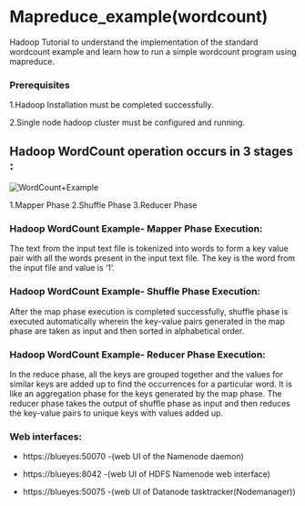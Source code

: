 # Mapreduce_example(wordcount)

Hadoop Tutorial to understand the implementation of the standard wordcount example and learn how to run a simple wordcount program using mapreduce.

### Prerequisites

1.Hadoop Installation must be completed successfully.

2.Single node hadoop cluster must be configured and running.

## Hadoop WordCount operation occurs in 3 stages :

![WordCount+Example](https://s3.amazonaws.com/files.dezyre.com/images/Tutorials/MapReduce+Tutorial%E2%80%93Learn+to+implement+Hadoop+WordCount+Example/Hadoop+MapReduce+Tutorial_WordCount+Example.png)

1.Mapper Phase
2.Shuffle Phase
3.Reducer Phase

### Hadoop WordCount Example- Mapper Phase Execution:

The text from the input text file is tokenized into words to form a key value pair with all the words present in the input text file.
The key is the word from the input file and value is ‘1’.


### Hadoop WordCount Example- Shuffle Phase Execution:
After the map phase execution is completed successfully, shuffle phase is executed automatically wherein the key-value pairs generated in the map phase are taken as input and then sorted in alphabetical order.

### Hadoop WordCount Example- Reducer Phase Execution:

In the reduce phase, all the keys are grouped together and the values for similar keys are added up to find the occurrences for a particular word. It is like an aggregation phase for the keys generated by the map phase. The reducer phase takes the output of shuffle phase as input and then reduces the key-value pairs to unique keys with values added up.


### Web interfaces:

* https://blueyes:50070 -(web UI of the Namenode daemon)

* https://blueyes:8042 -(web UI of HDFS Namenode web interface)

* https://blueyes:50075 -(web UI of Datanode tasktracker(Nodemanager))



